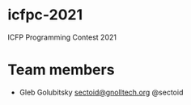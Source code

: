 # icfpc-2021
ICFP Programming Contest 2021

# Team members
* Gleb Golubitsky <sectoid@gnolltech.org> @sectoid
